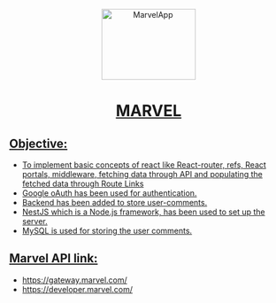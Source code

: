 <p align="center">
<img alt="MarvelApp" height="128px" width="170px" src="https://1000logos.net/wp-content/uploads/2017/08/Marvel-Logo.png">
</p>
<h1 align="center"><a href="https://krantibrid98.github.io/Marvel/">MARVEL</h1>

## Objective:
- To implement basic concepts of react like React-router, refs, React portals, middleware, fetching data through API and populating the fetched data through Route Links
- Google oAuth has been used for authentication.
- Backend has been added to store user-comments.
- NestJS which is a Node.js framework, has been used to set up the server.
- MySQL is used for storing the user comments.

## Marvel API link:
- https://gateway.marvel.com/
- https://developer.marvel.com/
